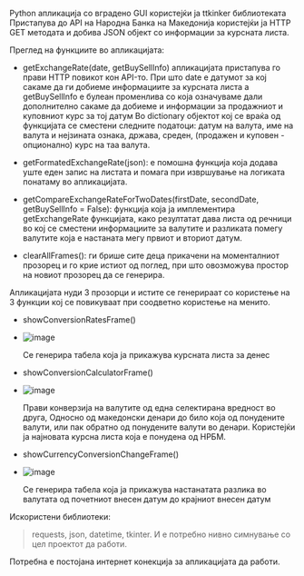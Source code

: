 Python апликација со вградено GUI користејќи ја ttkinker библиотеката 
Пристапува до API на Народна Банка на Македонија користејќи ја HTTP GET методата и добива JSON објект со информации за курсната листа.

Преглед на функциите во апликацијата:
* getExchangeRate(date, getBuySellInfo) апликацијата пристапува го прави HTTP повикот кон API-то. 
  При што date e датумот за кој сакаме да ги добиеме информациите за курсната листа а getBuySellInfo е булеан променлива со која означуваме дали дополнително сакаме да добиеме и информации за продажниот и куповниот курс за тој датум
  Во dictionary објектот кој се враќа од функцијата се сместени следните податоци: датум на валута, име на валута и нејзината ознака, држава, среден, (продажен и куповен - опционално) курс на таа валута.

* getFormatedExchangeRate(json): е помошна функција која додава уште еден запис на листата и помага при извршување на логиката понатаму во апликацијата.

* getCompareExchangeRateForTwoDates(firstDate, secondDate, getBuySellInfo = False): функција која ја имплементира getExchangeRate функцијата,
  како резултатат дава листа од речници во кој се сместени информациите за валутите и разликата помегу валутите која е настаната мегу првиот и вториот датум.

* clearAllFrames(): ги брише сите деца прикачени на моменталниот прозорец и го крие истиот од поглед, при што овозможува простор на новиот прозорец да се генерира.

Апликацијата нуди 3 прозорци и истите се генерираат со користење на 3 функции кој се повикуваат при соодветно користење на менито.

* showConversionRatesFrame()
* ![image](https://github.com/gkotlar/Python-app-utilizing-the-foreigh-exchange-API-of-NRBM/assets/147694259/dd0fe949-8a45-49c5-856e-ae7363bc5433)
  
  Се генерира табела која ја прикажува курсната листа за денес


* showConversionCalculatorFrame()
* ![image](https://github.com/gkotlar/Python-app-utilizing-the-foreigh-exchange-API-of-NRBM/assets/147694259/c0cba39b-cedc-40e9-955c-1765e749cf90)
  
  Прави конверзија на валутите од една селектирана вредност во друга, Односно од македонски денари до било која од понудените валути, или пак обратно од понудените валути во денари.
  Користејќи ја најновата курсна листа која е понудена од НРБМ.


* showCurrencyConversionChangeFrame()
* ![image](https://github.com/gkotlar/Python-app-utilizing-the-foreigh-exchange-API-of-NRBM/assets/147694259/9961ba5b-d1a6-4220-8b2d-55682d1ebf09)
  
  Се генерира табела која ја прикажува настанатата разлика во валутата од почетниот внесен датум до крајниот внесен датум

Искористени библиотеки:
>  requests,
>  json,
>  datetime,
>  tkinter.
И е потребно нивно симнување со цел проектот да работи.

Потребна е постојана интернет конекција за апликацијата да работи.
